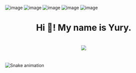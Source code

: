 ![image](https://img.shields.io/badge/php-8.1.2-blue)
![image](https://img.shields.io/badge/Ubuntu-22.04.1%20LTS-blue)
![image](https://img.shields.io/badge/Zabbix-6.2.6-blue)
![image](https://img.shields.io/badge/Apache-2.4.52-blue)
![image](https://img.shields.io/badge/Mysql-8.0.31-blue)


<h1 align="center">Hi 👋! My name is Yury.</h1>

###


<br clear="both">

<div align="center">
  <img height="" src="https://media.tenor.com/0bN9L54PMmsAAAAC/coming-soon-see-it-soon.gif"  />
</div>

###

<div align="left">
</div>

###

<div align="left">
</div>

###

<br clear="both">

<img src="https://raw.githubusercontent.com/Fraso777/Fraso777/blob/output/snake.svg" alt="Snake animation" />

###

